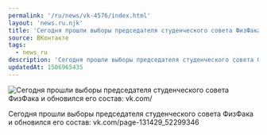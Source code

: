 ```yaml
---
permalink: '/ru/news/vk-4576/index.html'
layout: 'news.ru.njk'
title: 'Сегодня прошли выборы председателя студенческого совета ФизФака и обновился его состав: vk.com/'
source: ВКонтакте
tags:
  - news_ru
description: 'Сегодня прошли выборы председателя студенческого совета ФизФака и обновился его состав: vk.com/'
updatedAt: 1506965435
---
```

![Сегодня прошли выборы председателя студенческого совета ФизФака и обновился его состав: vk.com/](https://sun9-18.userapi.com/impf/c840236/v840236275/302a4/avlxJ7XkUp0.jpg?size=1280x720&quality=96&proxy=1&sign=2107e3a83837ff083a9aebcac5ffa85b&c_uniq_tag=NP1_KoJf11T8fNq8h1xn2sJks1P2eI31lLlFA53NC5w&type=album)

Сегодня прошли выборы председателя студенческого совета ФизФака и обновился его состав: vk.com/page-131429_52299346
